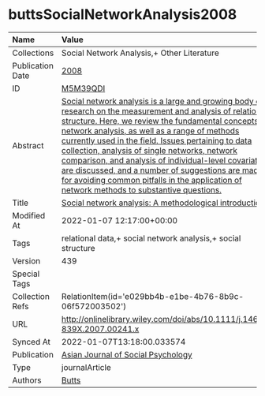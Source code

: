 # buttsSocialNetworkAnalysis2008
| Name             | Value                                                                                                                                                                                                                                                                                                                                                                                                                                                                                                                                                                                                          |
|:-----------------|:---------------------------------------------------------------------------------------------------------------------------------------------------------------------------------------------------------------------------------------------------------------------------------------------------------------------------------------------------------------------------------------------------------------------------------------------------------------------------------------------------------------------------------------------------------------------------------------------------------------|
| Collections      | Social Network Analysis,+ Other Literature                                                                                                                                                                                                                                                                                                                                                                                                                                                                                                                                                                     |
| Publication Date | [2008](<notionsci.utils.serialization.ExplicitNone object at 0x7f61bfbe91f0>)                                                                                                                                                                                                                                                                                                                                                                                                                                                                                                                                  |
| ID               | [M5M39QDI](<notionsci.utils.serialization.ExplicitNone object at 0x7f61bfbe9310>)                                                                                                                                                                                                                                                                                                                                                                                                                                                                                                                              |
| Abstract         | [Social network analysis is a large and growing body of research on the measurement and analysis of relational structure. Here, we review the fundamental concepts of network analysis, as well as a range of methods currently used in the field. Issues pertaining to data collection, analysis of single networks, network comparison, and analysis of individual-level covariates are discussed, and a number of suggestions are made for avoiding common pitfalls in the application of network methods to substantive questions.](<notionsci.utils.serialization.ExplicitNone object at 0x7f61bfbe9430>) |
| Title            | [Social network analysis: A methodological introduction](<notionsci.utils.serialization.ExplicitNone object at 0x7f61bfbe9550>)                                                                                                                                                                                                                                                                                                                                                                                                                                                                                |
| Modified At      | 2022-01-07 12:17:00+00:00                                                                                                                                                                                                                                                                                                                                                                                                                                                                                                                                                                                      |
| Tags             | relational data,+ social network analysis,+ social structure                                                                                                                                                                                                                                                                                                                                                                                                                                                                                                                                                   |
| Version          | 439                                                                                                                                                                                                                                                                                                                                                                                                                                                                                                                                                                                                            |
| Special Tags     |                                                                                                                                                                                                                                                                                                                                                                                                                                                                                                                                                                                                                |
| Collection Refs  | RelationItem(id='e029bb4b-e1be-4b76-8b9c-06f572003502')                                                                                                                                                                                                                                                                                                                                                                                                                                                                                                                                                        |
| URL              | http://onlinelibrary.wiley.com/doi/abs/10.1111/j.1467-839X.2007.00241.x                                                                                                                                                                                                                                                                                                                                                                                                                                                                                                                                        |
| Synced At        | 2022-01-07T13:18:00.033574                                                                                                                                                                                                                                                                                                                                                                                                                                                                                                                                                                                     |
| Publication      | [Asian Journal of Social Psychology](<notionsci.utils.serialization.ExplicitNone object at 0x7f61bfbe9a30>)                                                                                                                                                                                                                                                                                                                                                                                                                                                                                                    |
| Type             | journalArticle                                                                                                                                                                                                                                                                                                                                                                                                                                                                                                                                                                                                 |
| Authors          | [Butts](<notionsci.utils.serialization.ExplicitNone object at 0x7f61bfbe9be0>)                                                                                                                                                                                                                                                                                                                                                                                                                                                                                                                                 |

